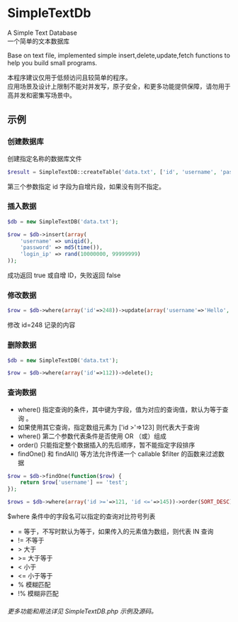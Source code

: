 # SimpleTextDb
A Simple Text Database\
一个简单的文本数据库

Base on text file, implemented simple insert,delete,update,fetch functions to help you build small programs.

本程序建议仅用于低频访问且较简单的程序。\
应用场景及设计上限制不能对并发写，原子安全，和更多功能提供保障，请勿用于高并发和密集写场景中。

## 示例

### 创建数据库
创建指定名称的数据库文件
```php
$result = SimpleTextDB::createTable('data.txt', ['id', 'username', 'password', 'login_ip' ,'description'], 'id');
```
第三个参数指定 id 字段为自增片段，如果没有则不指定。

### 插入数据
```php
$db = new SimpleTextDB('data.txt');

$row = $db->insert(array(
	'username' => uniqid(),
	'password' => md5(time()),
	'login_ip' => rand(10000000, 99999999)
));
```
成功返回 true 或自增 ID，失败返回 false

### 修改数据
```php
$row = $db->where(array('id'=>248))->update(array('username'=>'Hello','password' => 'NewPassword'), null, 1);
```
修改 id=248 记录的内容

### 删除数据
```php
$db = new SimpleTextDB('data.txt');

$row = $db->where(array('id'=>112))->delete();
```

### 查询数据
- where() 指定查询的条件，其中键为字段，值为对应的查询值，默认为等于查询 。
- 如果使用其它查询，指定数组元素为 ['id >'=>123] 则代表大于查询
- where() 第二个参数代表条件是否使用 OR （或）组成
- order() 只能指定整个数据插入的先后顺序，暂不能指定字段排序
- findOne() 和 findAll() 等方法允许传递一个 callable $filter 的函数来过滤数据

```php
$row = $db->findOne(function($row) {
	return $row['username'] == 'test';
});

$rows = $db->where(array('id >='=>121, 'id <='=>145))->order(SORT_DESC)->limit(2, 20)->findAll();
```

$where 条件中的字段名可以指定的查询对比符号列表
- = 等于，不写时默认为等于，如果传入的元素值为数组，则代表 IN 查询
- != 不等于
- \> 大于
- \>= 大于等于
- \< 小于
- \<= 小于等于
- % 模糊匹配
- !% 模糊非匹配
 
###### 更多功能和用法详见 SimpleTextDB.php 示例及源码。
